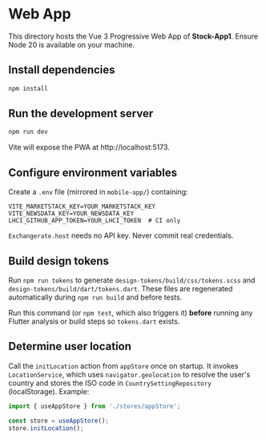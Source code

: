 # Web App

This directory hosts the Vue 3 Progressive Web App of **Stock-App1**. Ensure Node 20 is available on your machine.

## Install dependencies

```bash
npm install
```

## Run the development server

```bash
npm run dev
```

Vite will expose the PWA at http://localhost:5173.

## Configure environment variables

Create a `.env` file (mirrored in `mobile-app/`) containing:

```
VITE_MARKETSTACK_KEY=YOUR_MARKETSTACK_KEY
VITE_NEWSDATA_KEY=YOUR_NEWSDATA_KEY
LHCI_GITHUB_APP_TOKEN=YOUR_LHCI_TOKEN  # CI only
```

`Exchangerate.host` needs no API key. Never commit real credentials.

## Build design tokens

Run `npm run tokens` to generate `design-tokens/build/css/tokens.scss` and `design-tokens/build/dart/tokens.dart`. These files are regenerated automatically during `npm run build` and before tests.

Run this command (or `npm test`, which also triggers it) **before** running any
Flutter analysis or build steps so `tokens.dart` exists.

## Determine user location

Call the `initLocation` action from `appStore` once on startup. It invokes
`LocationService`, which uses `navigator.geolocation` to resolve the user's
country and stores the ISO code in `CountrySettingRepository` (localStorage).
Example:

```ts
import { useAppStore } from './stores/appStore';

const store = useAppStore();
store.initLocation();
```

